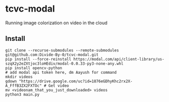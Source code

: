 # tcvc-modal

Running image colorization on video in the cloud

## Install

```
git clone --recurse-submodules --remote-submodules git@github.com:Divide-By-0/tcvc-modal.git
pip install --force-reinstall https://modal.com/api/client-library/us-szqX2y2eZXtjoc3loHEdiv/modal-0.0.33-py3-none-any.whl
pip install opencv-python
# add modal api token here, dm Aayush for command
mkdir videos
gdown "https://drive.google.com/uc?id=1876eGDhyKhc2rx2X-A_FffB3ZX2FXTOc" # Get video
mv <videonam_that_you_just_downloaded> videos
python3 main.py
```

<!-- gdown --fuzzy https://drive.google.com/file/d/1876eGDhyKhc2rx2X-A_FffB3ZX2FXTOc/view -->
